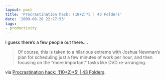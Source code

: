 ```yaml
---
layout: post
title: 'Procrastination hack: (10+2)*5 | 43 Folders'
date: '2009-08-20 22:27:53'
tags:
- productivity
---
```



I guess there’s a few people out there….

> Of course, this is taken to a hilarious extreme with Joshua Newman’s plan for scheduling just a few minutes of work per hour, and then focusing on the “more important” tasks like DVD re-arranging.

via [Procrastination hack: ‘(10+2)*5’ | 43 Folders](http://www.43folders.com/2005/10/11/procrastination-hack-1025).



